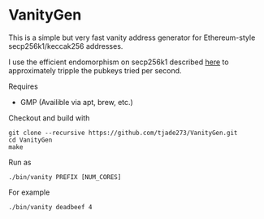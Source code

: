 # VanityGen

This is a simple but very fast vanity address generator for Ethereum-style secp256k1/keccak256 addresses.

I use the efficient endomorphism on secp256k1 described [here](https://bitcoin.stackexchange.com/questions/35814/how-do-you-derive-the-lambda-and-beta-values-for-endomorphism-on-the-secp256k1-c)
to approximately tripple the pubkeys tried per second.

Requires

   - GMP (Availible via apt, brew, etc.)

Checkout and build with

	git clone --recursive https://github.com/tjade273/VanityGen.git
	cd VanityGen
	make

Run as

    ./bin/vanity PREFIX [NUM_CORES]

For example

	./bin/vanity deadbeef 4
